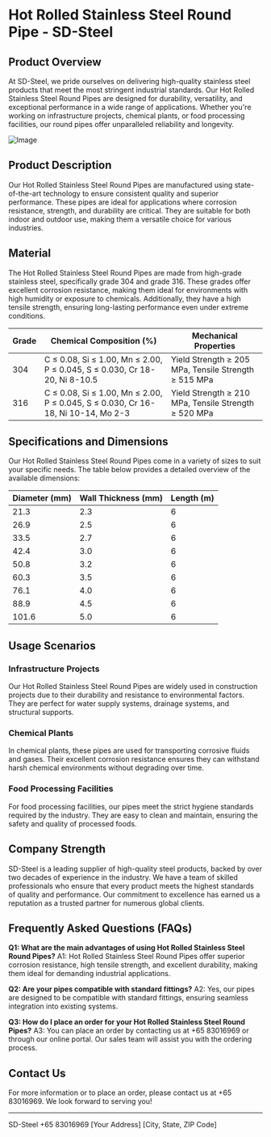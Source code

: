 # Hot Rolled Stainless Steel Round Pipe - SD-Steel

## Product Overview

At SD-Steel, we pride ourselves on delivering high-quality stainless steel products that meet the most stringent industrial standards. Our Hot Rolled Stainless Steel Round Pipes are designed for durability, versatility, and exceptional performance in a wide range of applications. Whether you're working on infrastructure projects, chemical plants, or food processing facilities, our round pipes offer unparalleled reliability and longevity.

![Image](https://github.com/user-attachments/assets/2567258e-e124-4816-932d-1809bd27ef0b)

## Product Description

Our Hot Rolled Stainless Steel Round Pipes are manufactured using state-of-the-art technology to ensure consistent quality and superior performance. These pipes are ideal for applications where corrosion resistance, strength, and durability are critical. They are suitable for both indoor and outdoor use, making them a versatile choice for various industries.

## Material

The Hot Rolled Stainless Steel Round Pipes are made from high-grade stainless steel, specifically grade 304 and grade 316. These grades offer excellent corrosion resistance, making them ideal for environments with high humidity or exposure to chemicals. Additionally, they have a high tensile strength, ensuring long-lasting performance even under extreme conditions.

| Grade | Chemical Composition (%) | Mechanical Properties |
|-------|--------------------------|------------------------|
| 304   | C ≤ 0.08, Si ≤ 1.00, Mn ≤ 2.00, P ≤ 0.045, S ≤ 0.030, Cr 18-20, Ni 8-10.5 | Yield Strength ≥ 205 MPa, Tensile Strength ≥ 515 MPa |
| 316    | C ≤ 0.08, Si ≤ 1.00, Mn ≤ 2.00, P ≤ 0.045, S ≤ 0.030, Cr 16-18, Ni 10-14, Mo 2-3 | Yield Strength ≥ 210 MPa, Tensile Strength ≥ 520 MPa |

## Specifications and Dimensions

Our Hot Rolled Stainless Steel Round Pipes come in a variety of sizes to suit your specific needs. The table below provides a detailed overview of the available dimensions:

| Diameter (mm) | Wall Thickness (mm) | Length (m) |
|---------------|---------------------|------------|
| 21.3          | 2.3                 | 6          |
| 26.9          | 2.5                 | 6          |
| 33.5          | 2.7                 | 6          |
| 42.4          | 3.0                 | 6          |
| 50.8          | 3.2                 | 6          |
| 60.3          | 3.5                 | 6          |
| 76.1          | 4.0                 | 6          |
| 88.9          | 4.5                 | 6          |
| 101.6         | 5.0                 | 6          |

## Usage Scenarios

### Infrastructure Projects
Our Hot Rolled Stainless Steel Round Pipes are widely used in construction projects due to their durability and resistance to environmental factors. They are perfect for water supply systems, drainage systems, and structural supports.

### Chemical Plants
In chemical plants, these pipes are used for transporting corrosive fluids and gases. Their excellent corrosion resistance ensures they can withstand harsh chemical environments without degrading over time.

### Food Processing Facilities
For food processing facilities, our pipes meet the strict hygiene standards required by the industry. They are easy to clean and maintain, ensuring the safety and quality of processed foods.

## Company Strength

SD-Steel is a leading supplier of high-quality steel products, backed by over two decades of experience in the industry. We have a team of skilled professionals who ensure that every product meets the highest standards of quality and performance. Our commitment to excellence has earned us a reputation as a trusted partner for numerous global clients.

## Frequently Asked Questions (FAQs)

**Q1: What are the main advantages of using Hot Rolled Stainless Steel Round Pipes?**
A1: Hot Rolled Stainless Steel Round Pipes offer superior corrosion resistance, high tensile strength, and excellent durability, making them ideal for demanding industrial applications.

**Q2: Are your pipes compatible with standard fittings?**
A2: Yes, our pipes are designed to be compatible with standard fittings, ensuring seamless integration into existing systems.

**Q3: How do I place an order for your Hot Rolled Stainless Steel Round Pipes?**
A3: You can place an order by contacting us at +65 83016969 or through our online portal. Our sales team will assist you with the ordering process.

## Contact Us

For more information or to place an order, please contact us at +65 83016969. We look forward to serving you!

---

SD-Steel
+65 83016969
[Your Address]
[City, State, ZIP Code]
